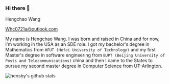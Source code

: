 ### Hi there 👋

<!--
**hensby/hensby** is a ✨ _special_ ✨ repository because its `README.md` (this file) appears on your GitHub profile.

Here are some ideas to get you started:

- 🔭 I’m currently working on ...
- 🌱 I’m currently learning ...
- 👯 I’m looking to collaborate on ...
- 🤔 I’m looking for help with ...
- 💬 Ask me about ...
- 📫 How to reach me: ...
- 😄 Pronouns: ...
- ⚡ Fun fact: ...
-->


Hengchao Wang 

Whc0721a@outlook.com

My name is Hengchao Wang. I was born and raised in China and for now, I'm working in the USA as an SDE role. I got my bachelor's degree in Mathematics from `HFUT (Hefei University of Technology)` and my first Master's degree in software engineering from `BUPT (Beijing University of Posts and Telecommunications)` china and then I came to the States to pursue my second master degree in Computer Science from UT-Arlington.


![hensby's github stats](https://github-readme-stats.vercel.app/api?username=hensby&show_icons=true&theme=radical)
